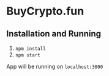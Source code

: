 # BuyCrypto.fun

## Installation and Running

1. `npm install`
2. `npm start`

App will be running on `localhost:3000`
